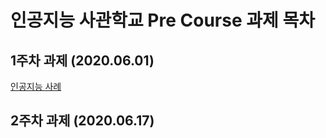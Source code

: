 # 인공지능 사관학교 Pre Course 과제 목차

## 1주차 과제 (2020.06.01)
[인공지능 사례](https://github.com/Speril/AIhomework1/blob/master/%EC%9D%B8%EA%B3%B5%EC%A7%80%EB%8A%A5_%EA%B3%BC%EC%A0%9C1.ipynb)

## 2주차 과제 (2020.06.17)
